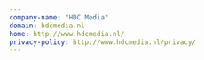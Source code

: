 ```yaml
---
company-name: "HDC Media"
domain: hdcmedia.nl
home: http://www.hdcmedia.nl/
privacy-policy: http://www.hdcmedia.nl/privacy/
---
```




